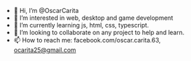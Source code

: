 - 👋 Hi, I’m @OscarCarita
- 👀 I’m interested in web, desktop and game development
- 🌱 I’m currently learning js, html, css, typescript.
- 💞️ I’m looking to collaborate on any project to help and learn.
- 📫 How to reach me: facebook.com/oscar.carita.63, ocarita25@gmail.com
